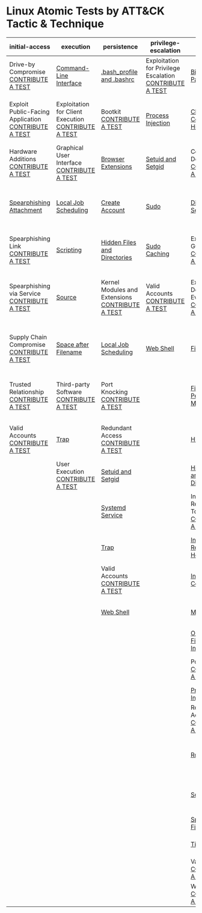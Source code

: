 # Linux Atomic Tests by ATT&CK Tactic & Technique
| initial-access | execution | persistence | privilege-escalation | defense-evasion | credential-access | discovery | lateral-movement | collection | exfiltration | command-and-control |
|-----|-----|-----|-----|-----|-----|-----|-----|-----|-----|-----|
| Drive-by Compromise [CONTRIBUTE A TEST](https://atomicredteam.io/contributing) | [Command-Line Interface](./T1059/T1059.md) | [.bash_profile and .bashrc](./T1156/T1156.md) | Exploitation for Privilege Escalation [CONTRIBUTE A TEST](https://atomicredteam.io/contributing) | [Binary Padding](./T1009/T1009.md) | [Bash History](./T1139/T1139.md) | [Account Discovery](./T1087/T1087.md) | Application Deployment Software [CONTRIBUTE A TEST](https://atomicredteam.io/contributing) | [Audio Capture](./T1123/T1123.md) | Automated Exfiltration [CONTRIBUTE A TEST](https://atomicredteam.io/contributing) | Commonly Used Port [CONTRIBUTE A TEST](https://atomicredteam.io/contributing) |
| Exploit Public-Facing Application [CONTRIBUTE A TEST](https://atomicredteam.io/contributing) | Exploitation for Client Execution [CONTRIBUTE A TEST](https://atomicredteam.io/contributing) | Bootkit [CONTRIBUTE A TEST](https://atomicredteam.io/contributing) | [Process Injection](./T1055/T1055.md) | [Clear Command History](./T1146/T1146.md) | [Brute Force](./T1110/T1110.md) | [Browser Bookmark Discovery](./T1217/T1217.md) | Exploitation of Remote Services [CONTRIBUTE A TEST](https://atomicredteam.io/contributing) | [Automated Collection](./T1119/T1119.md) | [Data Compressed](./T1002/T1002.md) | Communication Through Removable Media [CONTRIBUTE A TEST](https://atomicredteam.io/contributing) |
| Hardware Additions [CONTRIBUTE A TEST](https://atomicredteam.io/contributing) | Graphical User Interface [CONTRIBUTE A TEST](https://atomicredteam.io/contributing) | [Browser Extensions](./T1176/T1176.md) | [Setuid and Setgid](./T1166/T1166.md) | Compile After Delivery [CONTRIBUTE A TEST](https://atomicredteam.io/contributing) | [Credential Dumping](./T1003/T1003.md) | [File and Directory Discovery](./T1083/T1083.md) | [Remote File Copy](./T1105/T1105.md) | [Clipboard Data](./T1115/T1115.md) | [Data Encrypted](./T1022/T1022.md) | [Connection Proxy](./T1090/T1090.md) |
| [Spearphishing Attachment](./T1193/T1193.md) | [Local Job Scheduling](./T1168/T1168.md) | [Create Account](./T1136/T1136.md) | [Sudo](./T1169/T1169.md) | [Disabling Security Tools](./T1089/T1089.md) | [Credentials in Files](./T1081/T1081.md) | [Network Service Scanning](./T1046/T1046.md) | Remote Services [CONTRIBUTE A TEST](https://atomicredteam.io/contributing) | [Data Staged](./T1074/T1074.md) | [Data Transfer Size Limits](./T1030/T1030.md) | Custom Command and Control Protocol [CONTRIBUTE A TEST](https://atomicredteam.io/contributing) |
| Spearphishing Link [CONTRIBUTE A TEST](https://atomicredteam.io/contributing) | [Scripting](./T1064/T1064.md) | [Hidden Files and Directories](./T1158/T1158.md) | [Sudo Caching](./T1206/T1206.md) | Execution Guardrails [CONTRIBUTE A TEST](https://atomicredteam.io/contributing) | Exploitation for Credential Access [CONTRIBUTE A TEST](https://atomicredteam.io/contributing) | [Network Sniffing](./T1040/T1040.md) | SSH Hijacking [CONTRIBUTE A TEST](https://atomicredteam.io/contributing) | Data from Information Repositories [CONTRIBUTE A TEST](https://atomicredteam.io/contributing) | [Exfiltration Over Alternative Protocol](./T1048/T1048.md) | Custom Cryptographic Protocol [CONTRIBUTE A TEST](https://atomicredteam.io/contributing) |
| Spearphishing via Service [CONTRIBUTE A TEST](https://atomicredteam.io/contributing) | [Source](./T1153/T1153.md) | Kernel Modules and Extensions [CONTRIBUTE A TEST](https://atomicredteam.io/contributing) | Valid Accounts [CONTRIBUTE A TEST](https://atomicredteam.io/contributing) | Exploitation for Defense Evasion [CONTRIBUTE A TEST](https://atomicredteam.io/contributing) | [Input Capture](./T1056/T1056.md) | [Password Policy Discovery](./T1201/T1201.md) | Third-party Software [CONTRIBUTE A TEST](https://atomicredteam.io/contributing) | [Data from Local System](./T1005/T1005.md) | Exfiltration Over Command and Control Channel [CONTRIBUTE A TEST](https://atomicredteam.io/contributing) | [Data Encoding](./T1132/T1132.md) |
| Supply Chain Compromise [CONTRIBUTE A TEST](https://atomicredteam.io/contributing) | [Space after Filename](./T1151/T1151.md) | [Local Job Scheduling](./T1168/T1168.md) | [Web Shell](./T1100/T1100.md) | [File Deletion](./T1107/T1107.md) | [Network Sniffing](./T1040/T1040.md) | [Permission Groups Discovery](./T1069/T1069.md) |  | Data from Network Shared Drive [CONTRIBUTE A TEST](https://atomicredteam.io/contributing) | Exfiltration Over Other Network Medium [CONTRIBUTE A TEST](https://atomicredteam.io/contributing) | Data Obfuscation [CONTRIBUTE A TEST](https://atomicredteam.io/contributing) |
| Trusted Relationship [CONTRIBUTE A TEST](https://atomicredteam.io/contributing) | Third-party Software [CONTRIBUTE A TEST](https://atomicredteam.io/contributing) | Port Knocking [CONTRIBUTE A TEST](https://atomicredteam.io/contributing) |  | [File Permissions Modification](./T1222/T1222.md) | [Private Keys](./T1145/T1145.md) | [Process Discovery](./T1057/T1057.md) |  | Data from Removable Media [CONTRIBUTE A TEST](https://atomicredteam.io/contributing) | Exfiltration Over Physical Medium [CONTRIBUTE A TEST](https://atomicredteam.io/contributing) | Domain Fronting [CONTRIBUTE A TEST](https://atomicredteam.io/contributing) |
| Valid Accounts [CONTRIBUTE A TEST](https://atomicredteam.io/contributing) | [Trap](./T1154/T1154.md) | Redundant Access [CONTRIBUTE A TEST](https://atomicredteam.io/contributing) |  | [HISTCONTROL](./T1148/T1148.md) | Two-Factor Authentication Interception [CONTRIBUTE A TEST](https://atomicredteam.io/contributing) | [Remote System Discovery](./T1018/T1018.md) |  | [Input Capture](./T1056/T1056.md) | Scheduled Transfer [CONTRIBUTE A TEST](https://atomicredteam.io/contributing) | Domain Generation Algorithms [CONTRIBUTE A TEST](https://atomicredteam.io/contributing) |
|  | User Execution [CONTRIBUTE A TEST](https://atomicredteam.io/contributing) | [Setuid and Setgid](./T1166/T1166.md) |  | [Hidden Files and Directories](./T1158/T1158.md) |  | [System Information Discovery](./T1082/T1082.md) |  | [Screen Capture](./T1113/T1113.md) |  | Fallback Channels [CONTRIBUTE A TEST](https://atomicredteam.io/contributing) |
|  |  | [Systemd Service](./T1501/T1501.md) |  | Indicator Removal from Tools [CONTRIBUTE A TEST](https://atomicredteam.io/contributing) |  | [System Network Configuration Discovery](./T1016/T1016.md) |  |  |  | Multi-Stage Channels [CONTRIBUTE A TEST](https://atomicredteam.io/contributing) |
|  |  | [Trap](./T1154/T1154.md) |  | [Indicator Removal on Host](./T1070/T1070.md) |  | [System Network Connections Discovery](./T1049/T1049.md) |  |  |  | Multi-hop Proxy [CONTRIBUTE A TEST](https://atomicredteam.io/contributing) |
|  |  | Valid Accounts [CONTRIBUTE A TEST](https://atomicredteam.io/contributing) |  | [Install Root Certificate](./T1130/T1130.md) |  | [System Owner/User Discovery](./T1033/T1033.md) |  |  |  | Multiband Communication [CONTRIBUTE A TEST](https://atomicredteam.io/contributing) |
|  |  | [Web Shell](./T1100/T1100.md) |  | [Masquerading](./T1036/T1036.md) |  |  |  |  |  | Multilayer Encryption [CONTRIBUTE A TEST](https://atomicredteam.io/contributing) |
|  |  |  |  | [Obfuscated Files or Information](./T1027/T1027.md) |  |  |  |  |  | Port Knocking [CONTRIBUTE A TEST](https://atomicredteam.io/contributing) |
|  |  |  |  | Port Knocking [CONTRIBUTE A TEST](https://atomicredteam.io/contributing) |  |  |  |  |  | Remote Access Tools [CONTRIBUTE A TEST](https://atomicredteam.io/contributing) |
|  |  |  |  | [Process Injection](./T1055/T1055.md) |  |  |  |  |  | [Remote File Copy](./T1105/T1105.md) |
|  |  |  |  | Redundant Access [CONTRIBUTE A TEST](https://atomicredteam.io/contributing) |  |  |  |  |  | [Standard Application Layer Protocol](./T1071/T1071.md) |
|  |  |  |  | [Rootkit](./T1014/T1014.md) |  |  |  |  |  | Standard Cryptographic Protocol [CONTRIBUTE A TEST](https://atomicredteam.io/contributing) |
|  |  |  |  | [Scripting](./T1064/T1064.md) |  |  |  |  |  | Standard Non-Application Layer Protocol [CONTRIBUTE A TEST](https://atomicredteam.io/contributing) |
|  |  |  |  | [Space after Filename](./T1151/T1151.md) |  |  |  |  |  | [Uncommonly Used Port](./T1065/T1065.md) |
|  |  |  |  | [Timestomp](./T1099/T1099.md) |  |  |  |  |  | Web Service [CONTRIBUTE A TEST](https://atomicredteam.io/contributing) |
|  |  |  |  | Valid Accounts [CONTRIBUTE A TEST](https://atomicredteam.io/contributing) |  |  |  |  |  |  |
|  |  |  |  | Web Service [CONTRIBUTE A TEST](https://atomicredteam.io/contributing) |  |  |  |  |  |  |
